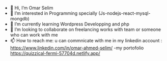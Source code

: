 - 👋 Hi, I’m Omar Selim
- 👀 I’m interested in Programming specially (Js-nodejs-react-mysql-mongdb)
- 🌱 I’m currently learning Wordpress Developping and php
- 💞️ I’m looking to collaborate on freelancing works with team or someone who can work with me
- 📫 How to reach me: u can commnicate with me in my linkedin account : https://www.linkedin.com/in/omar-ahmed-selim/
-my portofolio
https://quizzical-fermi-57704d.netlify.app/
<!---
Omar-Raslan/Omar-Raslan is a ✨ special ✨ repository because its `README.md` (this file) appears on your GitHub profile.
You can click the Preview link to take a look at your changes.
--->
